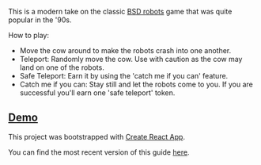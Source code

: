 This is a modern take on the classic [BSD robots](https://www.freebsd.org/cgi/man.cgi?query=robots&apropos=0&sektion=6) game that was quite popular in the '90s.

How to play: 

* Move the cow around to make the robots crash into one another.
* Teleport: Randomly move the cow. Use with caution as the cow may land on one of the robots.
* Safe Teleport: Earn it by using the 'catch me if you can' feature.
* Catch me if you can: Stay still and let the robots come to you. If you are successful you'll earn one 'safe teleport' token.

## [Demo](https://shannontjoa.github.io/bad-robots/)

This project was bootstrapped with [Create React App](https://github.com/facebookincubator/create-react-app).

You can find the most recent version of this guide [here](https://github.com/facebookincubator/create-react-app/blob/master/packages/react-scripts/template/README.md).